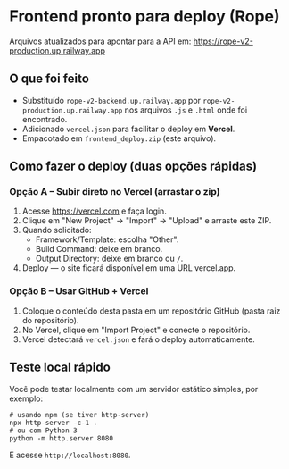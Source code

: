 # Frontend pronto para deploy (Rope)

Arquivos atualizados para apontar para a API em:
https://rope-v2-production.up.railway.app

## O que foi feito
- Substituído `rope-v2-backend.up.railway.app` por `rope-v2-production.up.railway.app` nos arquivos `.js` e `.html` onde foi encontrado.
- Adicionado `vercel.json` para facilitar o deploy em **Vercel**.
- Empacotado em `frontend_deploy.zip` (este arquivo).

## Como fazer o deploy (duas opções rápidas)

### Opção A – Subir direto no Vercel (arrastar o zip)
1. Acesse https://vercel.com e faça login.
2. Clique em "New Project" → "Import" → "Upload" e arraste este ZIP.
3. Quando solicitado:
   - Framework/Template: escolha "Other".
   - Build Command: deixe em branco.
   - Output Directory: deixe em branco ou `/`.
4. Deploy — o site ficará disponível em uma URL vercel.app.

### Opção B – Usar GitHub + Vercel
1. Coloque o conteúdo desta pasta em um repositório GitHub (pasta raiz do repositório).
2. No Vercel, clique em "Import Project" e conecte o repositório.
3. Vercel detectará `vercel.json` e fará o deploy automaticamente.

## Teste local rápido
Você pode testar localmente com um servidor estático simples, por exemplo:
```
# usando npm (se tiver http-server)
npx http-server -c-1 .
# ou com Python 3
python -m http.server 8080
```
E acesse `http://localhost:8080`.

